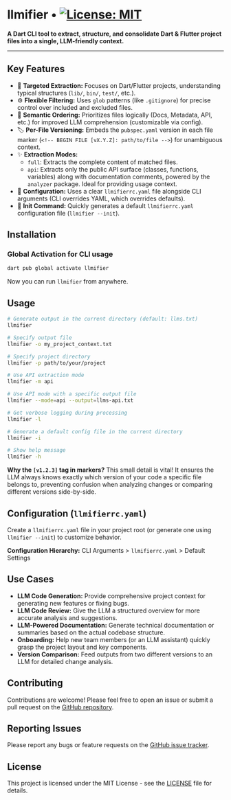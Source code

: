 # llmifier • [![License: MIT](https://img.shields.io/badge/License-MIT-yellow.svg)](https://opensource.org/licenses/MIT)

**A Dart CLI tool to extract, structure, and consolidate Dart & Flutter project files into a single, LLM-friendly context.**

---

## Key Features

* 🎯 **Targeted Extraction:** Focuses on Dart/Flutter projects, understanding typical structures (`lib/`, `bin/`, `test/`, etc.).
* ⚙️ **Flexible Filtering:** Uses `glob` patterns (like `.gitignore`) for precise control over included and excluded files.
* 🧠 **Semantic Ordering:** Prioritizes files logically (Docs, Metadata, API, etc.) for improved LLM comprehension (customizable via config).
* 🏷️ **Per-File Versioning:** Embeds the `pubspec.yaml` version in each file marker (`<!-- BEGIN FILE [vX.Y.Z]: path/to/file -->`) for unambiguous context.
* ✨ **Extraction Modes:**
  * `full`: Extracts the complete content of matched files.
  * `api`: Extracts only the public API surface (classes, functions, variables) along with documentation comments, powered by the `analyzer` package. Ideal for providing usage context.
* 🔧 **Configuration:** Uses a clear `llmifierrc.yaml` file alongside CLI arguments (CLI overrides YAML, which overrides defaults).
* 🚀 **Init Command:** Quickly generates a default `llmifierrc.yaml` configuration file (`llmifier --init`).

## Installation

### Global Activation for CLI usage

```bash
dart pub global activate llmifier
```

Now you can run `llmifier` from anywhere.

## Usage

```bash
# Generate output in the current directory (default: llms.txt)
llmifier

# Specify output file
llmifier -o my_project_context.txt

# Specify project directory
llmifier -p path/to/your/project

# Use API extraction mode
llmifier -m api

# Use API mode with a specific output file
llmifier --mode=api --output=llms-api.txt

# Get verbose logging during processing
llmifier -l

# Generate a default config file in the current directory
llmifier -i

# Show help message
llmifier -h
```

**Why the `[v1.2.3]` tag in markers?**
This small detail is vital! It ensures the LLM always knows exactly which version of your code a specific file belongs to, preventing confusion when analyzing changes or comparing different versions side-by-side.

## Configuration (`llmifierrc.yaml`)

Create a `llmifierrc.yaml` file in your project root (or generate one using `llmifier --init`) to customize behavior.

**Configuration Hierarchy:** CLI Arguments > `llmifierrc.yaml` > Default Settings

## Use Cases

* **LLM Code Generation:** Provide comprehensive project context for generating new features or fixing bugs.
* **LLM Code Review:** Give the LLM a structured overview for more accurate analysis and suggestions.
* **LLM-Powered Documentation:** Generate technical documentation or summaries based on the actual codebase structure.
* **Onboarding:** Help new team members (or an LLM assistant) quickly grasp the project layout and key components.
* **Version Comparison:** Feed outputs from two different versions to an LLM for detailed change analysis.

## Contributing

Contributions are welcome! Please feel free to open an issue or submit a pull request on the [GitHub repository](https://github.com/PhilippHGerber/llmifier).

## Reporting Issues

Please report any bugs or feature requests on the [GitHub issue tracker](https://github.com/PhilippHGerber/llmifier/issues).

## License

This project is licensed under the MIT License - see the [LICENSE](LICENSE) file for details.
